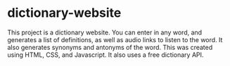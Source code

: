 # dictionary-website
This project is a dictionary website. You can enter in any word, and generates a list of definitions, as well as audio links to listen to the word. It also generates synonyms and antonyms of the word. This was created using HTML, CSS, and Javascript. It also uses a free dictionary API.

